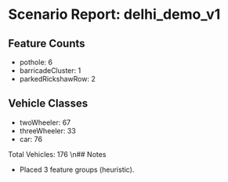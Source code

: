 # Scenario Report: delhi_demo_v1

## Feature Counts
- pothole: 6
- barricadeCluster: 1
- parkedRickshawRow: 2

## Vehicle Classes
- twoWheeler: 67
- threeWheeler: 33
- car: 76

Total Vehicles: 176
\n## Notes
- Placed 3 feature groups (heuristic).
